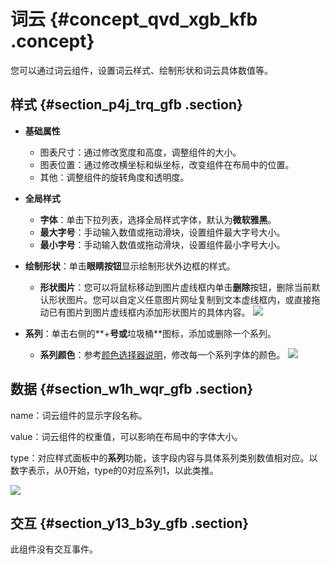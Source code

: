 # 词云 {#concept_qvd_xgb_kfb .concept}

您可以通过词云组件，设置词云样式、绘制形状和词云具体数值等。

## 样式 {#section_p4j_trq_gfb .section}

-   **基础属性**

    -   图表尺寸：通过修改宽度和高度，调整组件的大小。
    -   图表位置：通过修改横坐标和纵坐标，改变组件在布局中的位置。
    -   其他：调整组件的旋转角度和透明度。
-   **全局样式**
    -   **字体**：单击下拉列表，选择全局样式字体，默认为**微软雅黑**。
    -   **最大字号**：手动输入数值或拖动滑块，设置组件最大字号大小。
    -   **最小字号**：手动输入数值或拖动滑块，设置组件最小字号大小。
-   **绘制形状**：单击**眼睛按钮**显示绘制形状外边框的样式。

    -   **形状图片**：您可以将鼠标移动到图片虚线框内单击**删除**按钮，删除当前默认形状图片。您可以自定义任意图片网址复制到文本虚线框内，或直接拖动已有图片到图片虚线框内添加形状图片的具体内容。
    ![](http://static-aliyun-doc.oss-cn-hangzhou.aliyuncs.com/assets/img/22637/154174410513357_zh-CN.png)

-   **系列**：单击右侧的**+**号或**垃圾桶**图标，添加或删除一个系列。

    -   **系列颜色**：参考[颜色选择器说明](cn.zh-CN/用户指南/管理组件/设置组件样式/配置项说明.md#section_kdw_vj4_t2b)，修改每一个系列字体的颜色。
    ![](http://static-aliyun-doc.oss-cn-hangzhou.aliyuncs.com/assets/img/22637/154174410513358_zh-CN.png)


## 数据 {#section_w1h_wqr_gfb .section}

name：词云组件的显示字段名称。

value：词云组件的权重值，可以影响在布局中的字体大小。

type：对应样式面板中的**系列**功能，该字段内容与具体系列类别数值相对应。以数字表示，从0开始，type的0对应系列1，以此类推。

![](http://static-aliyun-doc.oss-cn-hangzhou.aliyuncs.com/assets/img/22637/154174410513359_zh-CN.png)

## 交互 {#section_y13_b3y_gfb .section}

此组件没有交互事件。

